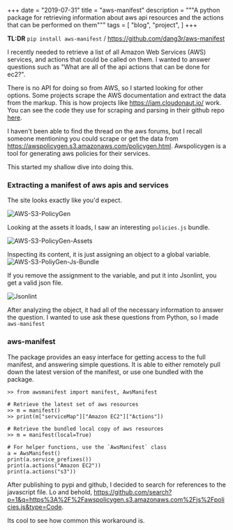 +++
date = "2019-07-31"
title = "aws-manifest"
description = """A python package for retrieving information about aws api resources
and the actions that can be performed on them"""
tags = [
  "blog",
  "project",
]
+++

**TL:DR** `pip install aws-manifest` / https://github.com/dang3r/aws-manifest

I recently needed to retrieve a list of all Amazon Web Services (AWS) services, and
actions that could be called on them. I wanted to answer questions such as "What
are all of the api actions that can be done for ec2?".

There is no API for doing so from AWS, so I started looking for other options.
Some projects scrape the AWS documentation and extract the data from the markup.
This is how projects like https://iam.cloudonaut.io/ work. You can see the code they use
for scraping and parsing in their github repo [here](https://github.com/widdix/complete-aws-iam-reference/tree/master/tools).

I haven't been able to find the thread on the aws forums, but I recall someone mentioning
you could scrape or get the data from https://awspolicygen.s3.amazonaws.com/policygen.html.
Awspolicygen is a tool for generating aws policies for their services.

This started my shallow dive into doing this.

### Extracting a manifest of aws apis and services

The site looks exactly like you'd expect.

![AWS-S3-PolicyGen](/images/s3_policygen.png)

Looking at the assets it loads, I saw an interesting `policies.js` bundle.

![AWS-S3-PolicyGen-Assets](/images/s3_policygen_assets.png)

Inspecting its content, it is just assigning an object to a global variable.
![AWS-S3-PoliyGen-Js-Bundle](/images/s3_policygen_asset_js.png)

If you remove the assignment to the variable, and put it into Jsonlint, you get
a valid json file.

![Jsonlint](/images/s3_polygen_jsonlint.png)

After analyzing the object, it had all of the necessary information to answer
the question. I wanted to use ask these questions from Python, so I made
`aws-manifest`

### aws-manifest

The package provides an easy interface for getting access to the full manifest,
and answering simple questions. It is able to either remotely pull down
the latest version of the manifest, or use one bundled with the package.

```
>> from awsmanifest import manifest, AwsManifest

# Retrieve the latest set of aws resources
>> m = manifest()
>> print(m["serviceMap"]["Amazon EC2"]["Actions"])

# Retrieve the bundled local copy of aws resources
>> m = manifest(local=True)

# For helper functions, use the `AwsManifest` class
a = AwsManifest()
print(a.service_prefixes())
print(a.actions("Amazon EC2"))
print(a.actions("s3"))
```

After publishing to pypi and github, I decided to search for references
to the javascript file. Lo and behold, https://github.com/search?p=1&q=https%3A%2F%2Fawspolicygen.s3.amazonaws.com%2Fjs%2Fpolicies.js&type=Code.

Its cool to see how common this workaround is.

